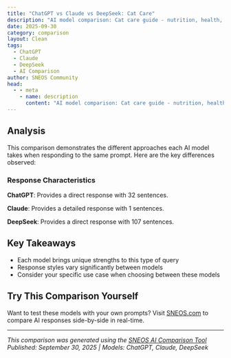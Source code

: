 ```yaml
---
title: "ChatGPT vs Claude vs DeepSeek: Cat Care"
description: "AI model comparison: Cat care guide - nutrition, health, and behavior..."
date: 2025-09-30
category: comparison
layout: Clean
tags:
  - ChatGPT
  - Claude
  - DeepSeek
  - AI Comparison
author: SNEOS Community
head:
  - - meta
    - name: description
      content: "AI model comparison: Cat care guide - nutrition, health, and behavior..."
---
```


<ChatComparison
  title="ChatGPT vs Claude vs DeepSeek: Cat Care"
  prompt="Cat care guide - nutrition, health, and behavior"
  :responses='{
    "ChatGPT": "Certainly! Here is a comprehensive cat care guide covering nutrition, health, and behavior:\n\n---\n\n## Cat Care Guide\n\n### 1. Nutrition\n\nProper nutrition is essential for a cat\u2019s overall health and well-being. Cats are obligate carnivores, meaning they require nutrients found primarily in animal tissues.\n\n**Key Points:**\n- **Balanced Diet:** Provide high-quality commercial cat food (wet or dry) formulated to meet AAFCO (Association of American Feed Control Officials) standards.\n- **Protein:** Ensure diet is protein-rich, as cats need more protein compared to dogs or humans.\n- **Taurine:** An essential amino acid important for heart, vision, and reproduction health; cats cannot produce enough taurine on their own.\n- **Water:** Fresh water should always be available. Wet food can help increase moisture intake.\n- **Feeding Schedule:** Feed adult cats 1-2 times daily; kittens require more frequent feeding.\n- **Avoid Toxic Foods:** Do not feed cats onions, garlic, chocolate, caffeine, alcohol, grapes, raisins, or bones.\n- **Portion Control:** Prevent obesity by following feeding guidelines and monitoring your cat\u2019s weight.\n\n### 2. Health\n\nKeeping your cat healthy involves regular veterinary care, preventive measures, and watching for signs of illness.\n\n**Routine Care:**\n- **Veterinary Visits:** Annual or bi-annual check-ups to monitor health, dental care, and vaccinations.\n- **Vaccinations:** Core vaccines typically include rabies, feline viral rhinotracheitis, calicivirus, and panleukopenia.\n- **Parasite Control:** Regular flea, tick, and worm prevention treatments.\n- **Dental Health:** Brush your cat\u2019s teeth regularly or use dental treats to prevent periodontal disease.\n- **Spaying/Neutering:** Helps prevent unwanted litters and can reduce certain health risks and behavioral problems.\n\n**Signs of Illness:**\n- Changes in appetite or weight\n- Lethargy or hiding\n- Vomiting or diarrhea\n- Coughing, sneezing, or discharge from eyes/nose\n- Changes in urination or defecation habits\n- Excessive grooming or hair loss\n\nIf you notice any of these, consult a veterinarian promptly.\n\n### 3. Behavior\n\nUnderstanding feline behavior helps create a happy and comfortable environment for your cat.\n\n**Common Behaviors:**\n- **Scratching:** Cats scratch to mark territory and maintain claw health; provide scratching posts.\n- **Litter Box Use:** Ensure clean, accessible litter boxes; scoop daily and change litter regularly.\n- **Play:** Stimulate your cat with toys and playtime to satisfy hunting instincts and prevent boredom.\n- **Socialization:** Cats vary in sociability; respect their need for alone time and provide gentle, positive interaction.\n- **Vocalization:** Cats communicate with meows, purrs, hisses depending on mood and needs.\n- **Marking Territory:** Some cats spray or rub scent glands; neutering often reduces spraying behavior.\n\n**Environmental Enrichment:**\n- Provide vertical spaces like cat trees or shelves.\n- Offer hiding spots and cozy beds.\n- Engage in interactive play to strengthen your bond.\n\n---\n\nIf you have specific questions about your cat\u2019s needs or behavior, feel free to ask!",
    "Claude": "# Complete Cat Care Guide\n\n## \uD83C\uDF7D\uFE0F NUTRITION\n\n### **Basic Dietary Needs**\n- **High-quality protein** (25-50% of diet) - cats are obligate carnivores\n- **Taurine** - essential amino acid found only in animal tissue\n- **Fresh water** available at all times\n- **Age-appropriate food**: kitten, adult, or senior formulas\n\n### **Feeding Guidelines**\n- **Kittens (0-12 months)**: 3-4 meals daily, high-calorie kitten food\n- **Adults (1-7 years)**: 2 meals daily, measured portions\n- **Seniors (7\u002B years)**: 2 smaller meals, easier-to-digest food\n- **Portion control**: Follow package guidelines based on weight/age\n\n### **Foods to Avoid**\n- Chocolate, onions, garlic, grapes, raisins\n- Raw fish, raw eggs, raw meat\n- Milk and dairy (many cats are lactose intolerant)\n- Excessive treats (no more than 10% of daily calories)\n\n---\n\n## \uD83C\uDFE5 HEALTH\n\n### **Preventive Care**\n- **Annual vet checkups** (bi-annual for seniors)\n- **Vaccinations**: Core vaccines (rabies, FVRCP) and lifestyle-based vaccines\n- **Spay/neuter** by 6 months\n- **Parasite prevention**: fleas, ticks, worms\n- **Dental care**: regular brushing, dental treats\n\n### **Common Health Issues**\n- **Urinary problems**: Especially in male cats - watch for straining\n- **Obesity**: Monitor weight, measure food portions\n- **Dental disease**: Bad breath, difficulty eating\n- **Kidney disease**: Common in older cats\n- **Diabetes**: Increased thirst, urination, appetite changes\n\n### **Warning Signs**\n- Changes in eating, drinking, or litter box habits\n- Lethargy, hiding, or behavioral changes\n- Vomiting, diarrhea, or difficulty breathing\n- Limping or signs of pain\n\n---\n\n## \uD83D\uDC31 BEHAVIOR\n\n### **Natural Behaviors**\n- **Scratching**: Provide multiple scratching posts\n- **Climbing**: Cat trees, shelves for vertical territory\n- **Hunting instincts**: Interactive toys, puzzle feeders\n- **Territorial marking**: Scent glands on face, paws\n- **Grooming**: Self-grooming and social grooming\n\n### **Litter Box Management**\n- **Rule of thumb**: One box per cat, plus one extra\n- **Location**: Quiet, accessible, away from food/water\n- **Cleaning**: Scoop daily, change litter weekly\n- **Litter type**: Most cats prefer unscented, clumping\n\n### **Enrichment \u0026 Exercise**\n- **Interactive play**: 10-15 minutes, 2-3 times daily\n- **Puzzle feeders** to stimulate hunting instincts\n- **Window perches** for bird watching\n- **Rotating toys** to maintain interest\n- **Vertical spaces** for climbing and perching\n\n### **Socialization**\n- **Early socialization** (3-9 weeks) is crucial\n- **Gradual introductions** to new pets/people\n- **Positive reinforcement** for good behavior\n- **Respect their boundaries** - cats need alone time\n\n---\n\n## \uD83C\uDFE0 ENVIRONMENT\n\n### **Indoor Safety**\n- Secure windows and balconies\n- Remove toxic plants and small objects\n- Safe storage of medications and chemicals\n- Cat-proof electrical cords\n\n### **Comfort Essentials**\n- Cozy sleeping areas in quiet spots\n- Multiple water sources\n- Clean, accessible litter boxes\n- Scratching surfaces (vertical and horizontal)\n\n---\n\n## \uD83D\uDEA8 EMERGENCY PREPAREDNESS\n\n### **Emergency Kit**\n- Carrier, leash, and ID tags\n- Medical records and medications\n- Food and water for 3-5 days\n- Blankets and comfort items\n\n### **When to Call the Vet Immediately**\n- Difficulty breathing or open-mouth breathing\n- Not eating for 24\u002B hours\n- Straining in litter box or no urination\n- Severe vomiting or diarrhea\n- Trauma or suspected poisoning\n\n---\n\n**Remember**: Every cat is unique! Work with your veterinarian to develop a care",
    "DeepSeek": "Of course! Here is a comprehensive cat care guide covering the three essential pillars: nutrition, health, and behavior.\n\n---\n\n### **The Ultimate Cat Care Guide: Nutrition, Health \u0026 Behavior**\n\nWelcoming a cat into your home is a joyful experience. To help your feline friend live a long, healthy, and happy life, it\u0027s crucial to understand their needs in these three key areas.\n\n---\n\n### **1. Nutrition: Fueling a Feline Body**\n\nProper nutrition is the foundation of your cat\u0027s health. Cats are **obligate carnivores**, meaning they require a diet primarily based on animal protein.\n\n#### **A. Dietary Essentials**\n*   **High-Quality Protein:** This should be the first ingredient in any cat food. Look for named meat sources like chicken, turkey, rabbit, or fish.\n*   **Taurine:** An essential amino acid critical for heart health, vision, and reproduction. All commercial cat foods are fortified with it; homemade diets often lack it.\n*   **Water:** Cats have a low thirst drive, so hydration is key. Wet food is an excellent way to increase their water intake and support urinary tract health.\n*   **Fats:** Provide energy and support skin and coat health.\n\n#### **B. Wet Food vs. Dry Food**\n*   **Wet Food:**\n    *   **Pros:** High moisture content (prevents dehydration and kidney issues), higher protein, lower carbohydrates, more palatable.\n    *   **Cons:** More expensive, can spoil if left out.\n*   **Dry Food (Kibble):**\n    *   **Pros:** Convenient, cost-effective, can help with dental health (though not a substitute for brushing).\n    *   **Cons:** Low moisture content, often higher in carbohydrates.\n\n**Recommendation:** A combination of both is often ideal, or primarily wet food if possible. Always ensure fresh, clean water is available.\n\n#### **C. Feeding Schedule \u0026 Portions**\n*   **Avoid Free-Feeding:** Leaving food out all day can lead to obesity. Stick to measured meals.\n*   **Follow Guidelines:** Use the feeding guide on the food package as a starting point, adjusting for your cat\u0027s age, activity level, and health.\n*   **Kittens:** Need 3-4 meals a day.\n*   **Adults:** Typically do well with 2 meals a day.\n*   **Seniors:** May need a diet tailored to kidney health, joint support, etc. Consult your vet.\n\n**Foods to Avoid:** Onions, garlic, chocolate, grapes, raisins, alcohol, caffeine, and xylitol (an artificial sweetener).\n\n---\n\n### **2. Health: Proactive and Preventative Care**\n\nA proactive approach to health can prevent many common issues and ensure early detection of others.\n\n#### **A. Veterinary Care**\n*   **Annual Check-ups:** Even if your cat seems healthy, yearly vet visits are crucial for vaccinations, dental checks, and early disease detection.\n*   **Vaccinations:** Core vaccines (like FVRCP and Rabies) are essential. Discuss non-core vaccines with your vet based on your cat\u0027s lifestyle (e.g., FeLV for outdoor cats).\n*   **Spaying/Neutering:** Prevents unwanted litters, reduces roaming and fighting, and lowers the risk of certain cancers and diseases.\n\n#### **B. Parasite Prevention**\n*   **Fleas \u0026 Ticks:** Use vet-recommended monthly preventatives (topical or oral). Never use dog products on cats.\n*   **Intestinal Worms:** Regular deworming is important, especially for kittens.\n*   **Heartworm:** Transmitted by mosquitoes, it is preventable with monthly medication. Discuss with your vet.\n\n#### **C. Dental Health**\n*   **Brushing:** The gold standard for prevention. Use a cat-specific toothbrush and toothpaste (never human toothpaste).\n*   **Dental Treats \u0026 Toys:** Can help reduce plaque but are not a substitute for brushing.\n*   **Professional Cleanings:** Your vet may recommend periodic cleanings under anesthesia.\n\n#### **D. Grooming**\n*   **Brushing:** Regular brushing (daily for long-haired cats, weekly for short-haired) reduces shedding, prevents mats, and minimizes hairballs.\n*   **Nail Trimming:** Trim claws every 1-2 weeks to prevent them from becoming overgrown.\n*   **Ears:** Check weekly for dirt, redness, or odor. Clean gently with a vet-recommended solution if needed.\n*   **Litter Box:** Scoop **at least once a day** and do a full change of litter weekly. A clean box is critical for urinary health and preventing behavioral issues.\n\n---\n\n### **3. Behavior: Understanding Your Feline Friend**\n\nCats communicate through their behavior. Understanding their language is key to a strong bond.\n\n#### **A. Socialization \u0026 Bonding**\n*   **Play is Crucial:** Mimic hunting behavior with interactive toys (wand toys, laser pointers\u2014always end with a physical toy they can \u0022catch\u0022). Aim for 10-15 minutes, 2-3 times a day.\n*   **Positive Reinforcement:** Reward desired behaviors (using the litter box, scratching a post) with treats, praise, or petting. Never punish; it creates fear and doesn\u0027t work.\n*   **Respect Their Space:** Let your cat initiate contact. Learn to read their body language.\n\n#### **B. Scratching: It\u0027s Natural!**\nScratching is not a malicious act; it\u0027s how cats mark territory, stretch, and maintain their claws.\n*   **Provide Appropriate Outlets:** Have multiple, sturdy scratching posts (vertical and horizontal) in central areas of your home.\n*   **Encourage Use:** Use catnip or a dangling toy to attract them to the post.\n*   **Discourage Unwanted Scratching:** Use double-sided tape or a citrus spray on furniture. Clip their nails regularly.\n\n#### **C. Litter Box Best Practices**\nIf your cat stops using the box, it\u0027s a cry for help, not spite.\n*   **Rule #1:** **SCOOP DAILY.**\n*   **The \u0022N\u002B1\u0022 Rule:** Have one more litter box than the number of cats you have (e.g., 2 cats = 3 boxes).\n*   **Location:** Place boxes in quiet, low-traffic, but accessible areas. Avoid placing them next to loud appliances or their food/water.\n*   **Type of Litter:** Most cats prefer unscented, clumping litter. Avoid sudden changes.\n\n#### **D. Body Language 101**\n*   **Relaxed/Happy:** Ears forward, whiskers relaxed, tail held high (possibly with a quiver), slow blinking.\n*   **Playful:** Ears and whiskers forward, pupils dilated, body in a \u0022crouch\u0022 position.\n*   **Anxious/Stressed:** Ears flattened or to the side, body low to the ground, tail tucked, hiding.\n*   **Fearful/Aggressive:** Ears flat against head, pupils dilated, back arched, fur puffed up, hissing or growling.\n\n#### **E. Environmental Enrichment**\nA bored cat is often a destructive cat. Keep their environment stimulating.\n*   **Vertical Space:** Cats feel safe up high. Provide cat trees, shelves, and perches.\n*   **Hiding Places:** Offer cardboard boxes or covered beds.\n*   **Window Views:** A perch by a window is \u0022Cat TV.\u0022\n*   **Puzzle Feeders:** Make mealtime a mentally stimulating activity.\n\n### **Quick-Start Checklist**\n\n*   [ ] Choose a high-protein, species-appropriate diet.\n*   [ ] Provide fresh water daily (consider a cat water fountain).\n*   [ ] Schedule a vet visit for a check-up and vaccines.\n*   [ ] Scoop the litter box daily.\n*   [ ] Invest in a scratching post and interactive toys.\n*   [ ] Brush your cat regularly and check their claws.\n*   [ ] **Most importantly:** Be patient, observant, and shower your cat with love and respect on their own terms.\n\nBy focusing on proper **nutrition**, proactive **health** care, and understanding their **behavior**, you are setting the stage for a wonderful, fulfilling life with your feline companion."
  }'
  published-date="22:46"
/>

## Analysis

This comparison demonstrates the different approaches each AI model takes when responding to the same prompt. Here are the key differences observed:

### Response Characteristics

**ChatGPT**: Provides a direct response with 32 sentences. 

**Claude**: Provides a detailed response with 1 sentences. 

**DeepSeek**: Provides a direct response with 107 sentences. 

## Key Takeaways

- Each model brings unique strengths to this type of query
- Response styles vary significantly between models
- Consider your specific use case when choosing between these models

## Try This Comparison Yourself

Want to test these models with your own prompts? Visit [SNEOS.com](https://sneos.com) to compare AI responses side-by-side in real-time.

---

*This comparison was generated using the [SNEOS AI Comparison Tool](https://sneos.com)*
*Published: September 30, 2025 | Models: ChatGPT, Claude, DeepSeek*
